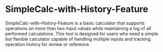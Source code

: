 # SimpleCalc-with-History-Feature

SimpleCalc-with-History-Feature is a basic calculator that supports operations on more than two input values while maintaining a log of all performed calculations. This tool is designed for users who need a simple but flexible calculator capable of handling multiple inputs and tracking operation history for review or reference.
